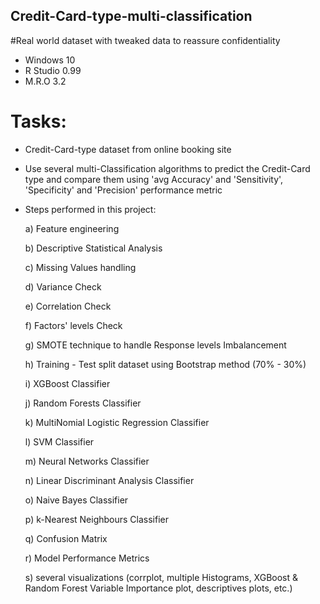 ## Credit-Card-type-multi-classification
#Real world dataset with tweaked data to reassure confidentiality
- Windows 10
- R Studio 0.99
- M.R.O 3.2

# Tasks:
- Credit-Card-type dataset from online booking site
- Use several multi-Classification algorithms to predict the Credit-Card type and compare them using
  'avg Accuracy' and 'Sensitivity', 'Specificity' and 'Precision' performance metric


- Steps performed in this project: 

  a) Feature engineering
  
  b) Descriptive Statistical Analysis
  
  c) Missing Values handling
  
  d) Variance Check
  
  e) Correlation Check 
  
  f) Factors' levels Check
  
  g) SMOTE technique to handle Response levels Imbalancement
  
  h) Training - Test split dataset using Bootstrap method (70% - 30%)
  
  i) XGBoost Classifier
  
  j) Random Forests Classifier
  
  k) MultiNomial Logistic Regression Classifier
  
  l) SVM Classifier
  
  m) Neural Networks Classifier
  
  n) Linear Discriminant Analysis Classifier
  
  o) Naive Bayes Classifier
  
  p) k-Nearest Neighbours Classifier
  
  q) Confusion Matrix
  
  r) Model Performance Metrics
  
  s) several visualizations (corrplot, multiple Histograms, XGBoost & Random Forest Variable Importance plot, descriptives plots, etc.) 
